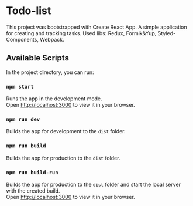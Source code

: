 # Todo-list

This project was bootstrapped with Create React App.
A simple application for creating and tracking tasks.
Used libs: Redux, Formik&Yup, Styled-Components, Webpack.

## Available Scripts

In the project directory, you can run:

### `npm start`

Runs the app in the development mode.\
Open [http://localhost:3000](http://localhost:3000) to view it in your browser.

### `npm run dev`

Builds the app for development to the `dist` folder.

### `npm run build`

Builds the app for production to the `dist` folder.

### `npm run build-run`

Builds the app for production to the `dist` folder and start the local server with the created build.\
Open [http://localhost:3000](http://localhost:3000) to view it in your browser.